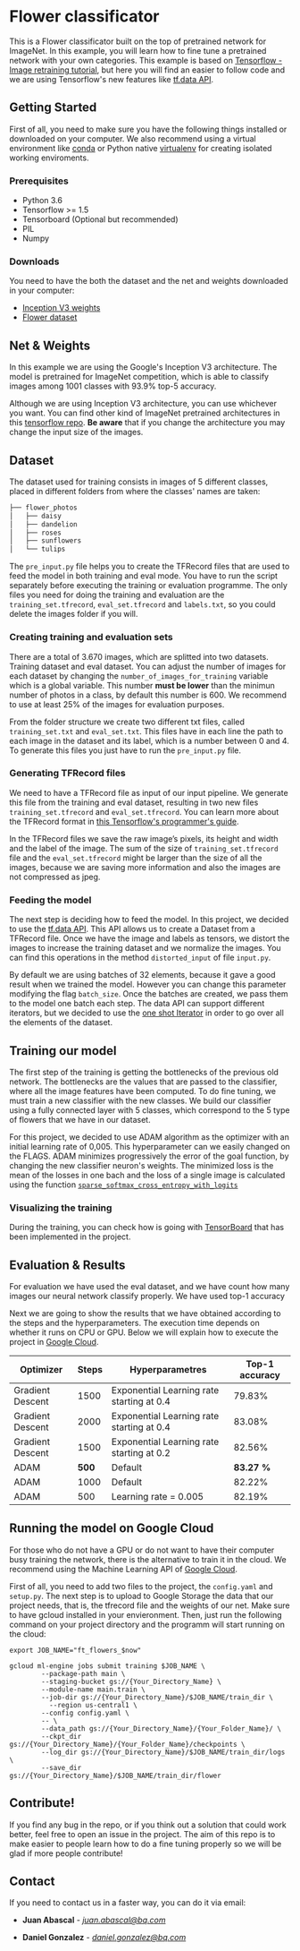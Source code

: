 # Flower classificator
This is a Flower classificator built on the top of pretrained network for ImageNet. In this example, you will learn how to fine tune a pretrained network with your own categories. This example is based on [Tensorflow - Image retraining tutorial](https://www.tensorflow.org/tutorials/image_retraining), but here you will find an easier to follow code and we are using Tensorflow's new features like [tf.data API](https://www.tensorflow.org/api_docs/python/tf/data).

## Getting Started
First of all, you need to make sure you have the following things installed or downloaded on your computer. We also recommend using a virtual environment like [conda](https://www.anaconda.com/) or Python native [virtualenv](https://virtualenv.pypa.io/en/stable/) for creating isolated working enviroments.

### Prerequisites
* Python 3.6
* Tensorflow >= 1.5
* Tensorboard (Optional but recommended)
* PIL
* Numpy

### Downloads
You need to have the both the dataset and the net and weights downloaded in your computer:
* [Inception V3 weights](http://download.tensorflow.org/models/inception_v3_2016_08_28.tar.gz)
* [Flower dataset](http://download.tensorflow.org/example_images/flower_photos.tgz)

## Net & Weights
In this example we are using the Google's Inception V3 architecture. The model is pretrained for ImageNet competition, which is able to classify images among 1001 classes with 93.9% top-5 accuracy.

Although we are using Inception V3 architecture, you can use whichever you want. You can find other kind of ImageNet pretrained architectures in this [tensorflow repo](https://github.com/tensorflow/models/tree/master/research/slim). **Be aware** that if you change the architecture you may change the input size of the images.

## Dataset
The dataset used for training consists in images of 5 different classes, placed in different folders from where the classes' names are taken:

```bash
├── flower_photos
│   ├── daisy
│   ├── dandelion
│   ├── roses
│   ├── sunflowers
│   └── tulips
```

The `pre_input.py` file helps you to create the TFRecord files that are used to feed the model in both training and eval mode. You have to run the script separately before executing the training or evaluation programme. The only files you need for doing the training and evaluation are the `training_set.tfrecord`, `eval_set.tfrecord` and `labels.txt`, so you could delete the images folder if you will.

### Creating training and evaluation sets
There are a total of 3.670 images, which are splitted into two datasets. Training dataset and eval dataset. You can adjust the number of images for each dataset by changing the `number_of_images_for_training` variable which is a global variable. This number **must be lower** than the minimun number of photos in a class, by default this number is 600. We recommend to use at least 25% of the images for evaluation purposes.

From the folder structure we create two different txt files, called `training_set.txt` and `eval_set.txt`. This files have in each line the path to each image in the dataset and its label, which is a number between 0 and 4. To generate this files you just have to run the `pre_input.py` file.

### Generating TFRecord files
We need to have a TFRecord file as input of our input pipeline. We generate this file from the training and eval dataset, resulting in two new files `training_set.tfrecord` and `eval_set.tfrecord`. You can learn more about the TFRecord format in [this Tensorflow's programmer's guide](https://www.tensorflow.org/programmers_guide/datasets#consuming_tfrecord_data).

In the TFRecord files we save the raw image’s pixels, its height and width and the label of the image. The sum of the size of `training_set.tfrecord` file and the `eval_set.tfrecord` might be larger than the size of all the images, because we are saving more information and also the images are not compressed as jpeg.

### Feeding the model
The next step is deciding how to feed the model. In this project, we decided to use the [tf.data API](https://www.tensorflow.org/api_docs/python/tf/data). This API allows us to create a Dataset from a TFRecord file. Once we have the image and labels as tensors, we distort the images to increase the training dataset and we normalize the images. You can find this operations in the method `distorted_input` of file `input.py`.

By default we are using batches of 32 elements, because it gave a good result when we trained the model. However you can change this parameter modifying the flag `batch_size`. Once the batches are created, we pass them to the model one batch each step. The data API can support different iterators, but we decided to use the [one shot Iterator](https://www.tensorflow.org/api_docs/python/tf/data/Dataset#make_one_shot_iterator) in order to go over all the elements of the dataset.

## Training our model
The first step of the training is getting the bottlenecks of the previous old network. The bottlenecks are the values that are passed to the classifier, where all the image features have been computed. To do fine tuning, we must train a new classifier with the new classes. We build our classifier using a fully connected layer with 5 classes, which correspond to the 5 type of flowers that we have in our dataset.

For this project, we decided to use ADAM algorithm as the optimizer with an initial learning rate of 0,005. This hyperparameter can we easily changed on the FLAGS. ADAM minimizes progressively the error of the goal function, by changing the new classifier neuron's weights. The minimized loss is the mean of the losses in one bach and the loss of a single image is calculated using the function [`sparse_softmax_cross_entropy_with_logits`](https://www.tensorflow.org/api_docs/python/tf/nn/sparse_softmax_cross_entropy_with_logits)

### Visualizing the training
During the training, you can check how is going with [TensorBoard](https://www.tensorflow.org/programmers_guide/summaries_and_tensorboard) that has been implemented in the project.

## Evaluation & Results
For evaluation we have used the eval dataset, and we have count how many images our neural network classify properly. We have used top-1 accuracy

Next we are going to show the results that we have obtained according to the steps and the hyperparameters. The execution time depends on whether it runs on CPU or GPU. Below we will explain how to execute the project in [Google Cloud](cloud.google.com/).

| Optimizer| Steps | Hyperparametres | Top-1 accuracy |
| ------------- | ------------- | ------------- |  ------------- |
Gradient Descent | 1500 | Exponential Learning rate starting at 0.4 | 79.83% |
Gradient Descent | 2000 | Exponential Learning rate starting at 0.4 | 83.08% |
Gradient Descent | 1500 | Exponential Learning rate starting at 0.2 | 82.56% |
ADAM |**500** | Default | **83.27 %** |
ADAM |1000 | Default | 82.22%  |
ADAM |500 | Learning rate = 0.005 | 82.19% |

## Running the model on Google Cloud
For those who do not have a GPU or do not want to have their computer busy training the network, there is the alternative to train it in the cloud. We recommend using the Machine Learning API of [Google Cloud](cloud.google.com/). 

First of all, you need to add two files to the project, the `config.yaml` and `setup.py`. The next step is to upload to Google Storage the data that our project needs, that is, the tfrecord file and the weights of our net. Make sure to have gcloud installed in your envieronment. Then, just run the following command on your project directory and the programm will start running on the cloud:

```now=$(date +"%Y%m%d_%H%M%S")
export JOB_NAME="ft_flowers_$now"

gcloud ml-engine jobs submit training $JOB_NAME \
        --package-path main \
        --staging-bucket gs://{Your_Directory_Name} \
        --module-name main.train \
        --job-dir gs://{Your_Directory_Name}/$JOB_NAME/train_dir \
	      --region us-central1 \
        --config config.yaml \
        -- \
        --data_path gs://{Your_Directory_Name}/{Your_Folder_Name}/ \
        --ckpt_dir gs://{Your_Directory_Name}/{Your_Folder_Name}/checkpoints \
        --log_dir gs://{Your_Directory_Name}/$JOB_NAME/train_dir/logs \
        --save_dir gs://{Your_Directory_Name}/$JOB_NAME/train_dir/flower 
 ```

## Contribute!
If you find any bug in the repo, or if you think out a solution that could work better, feel free to open an issue in the project. The aim of this repo is to make easier to people learn how to do a fine tuning properly so we will be glad if more people contribute!

## Contact 
If you need to contact us in a faster way, you can do it via email:

* **Juan Abascal** - *juan.abascal@bq.com* 

* **Daniel Gonzalez** - *daniel.gonzalez@bq.com* 

